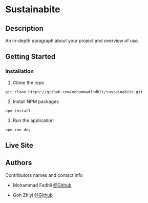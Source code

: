 # Sustainabite

## Description

An in-depth paragraph about your project and overview of use.

## Getting Started

### Installation

1. Clone the repo
```
git clone https://github.com/mohammadfadhli/sustainabite.git
```

2. Install NPM packages
```
npm install
```

3. Run the application
```
npm run dev
```
## Live Site



## Authors

Contributors names and contact info

* Mohammad Fadhli 
[@Github](https://github.com/mohammadfadhli)

* Goh Zhiyi
[@Github](https://github.com/zzz-zhiyi)
